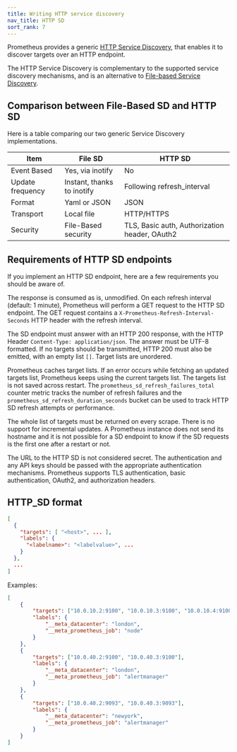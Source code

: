 ```yaml
---
title: Writing HTTP service discovery
nav_title: HTTP SD
sort_rank: 7
---
```


Prometheus provides a generic [HTTP Service Discovery](https://prometheus.io/docs/prometheus/latest/configuration/configuration/#http_sd_config),
that enables it to discover targets over an HTTP endpoint.

The HTTP Service Discovery is complementary to the supported service
discovery mechanisms, and is an alternative to [File-based Service Discovery](https://prometheus.io/docs/guides/file-sd/#use-file-based-service-discovery-to-discover-scrape-targets).

## Comparison between File-Based SD and HTTP SD

Here is a table comparing our two generic Service Discovery implementations.

| Item | File SD | HTTP SD |
| ---- | ------- | ------- |
| Event Based | Yes, via inotify | No |
| Update frequency | Instant, thanks to inotify | Following refresh_interval |
| Format | Yaml or JSON | JSON |
| Transport | Local file | HTTP/HTTPS |
| Security | File-Based security | TLS, Basic auth, Authorization header, OAuth2 |

## Requirements of HTTP SD endpoints

If you implement an HTTP SD endpoint, here are a few requirements you should be
aware of.

The response is consumed as is, unmodified. On each refresh interval (default: 1
minute), Prometheus will perform a GET request to the HTTP SD endpoint. The GET
request contains a `X-Prometheus-Refresh-Interval-Seconds` HTTP header with the
refresh interval.

The SD endpoint must answer with an HTTP 200 response, with the HTTP Header
`Content-Type: application/json`. The answer must be UTF-8 formatted.
If no targets should be transmitted, HTTP 200 must also be emitted, with
an empty list `[]`. Target lists are unordered.

Prometheus caches target lists. If an error occurs while fetching an updated
targets list, Prometheus keeps using the current targets list. The targets list
is not saved across restart. The `prometheus_sd_refresh_failures_total` counter
metric tracks the number of refresh failures and the `prometheus_sd_refresh_duration_seconds`
bucket can be used to track HTTP SD refresh attempts or performance.

The whole list of targets must be returned on every scrape. There is no support
for incremental updates. A Prometheus instance does not send its hostname and it
is not possible for a SD endpoint to know if the SD requests is the first one
after a restart or not.

The URL to the HTTP SD is not considered secret. The authentication and any API
keys should be passed with the appropriate authentication mechanisms. Prometheus
supports TLS authentication, basic authentication, OAuth2, and authorization
headers.

## HTTP_SD format

```json
[
  {
    "targets": [ "<host>", ... ],
    "labels": {
      "<labelname>": "<labelvalue>", ...
    }
  },
  ...
]
```


Examples:

```json
[
    {
        "targets": ["10.0.10.2:9100", "10.0.10.3:9100", "10.0.10.4:9100", "10.0.10.5:9100"],
        "labels": {
            "__meta_datacenter": "london",
            "__meta_prometheus_job": "node"
        }
    },
    {
        "targets": ["10.0.40.2:9100", "10.0.40.3:9100"],
        "labels": {
            "__meta_datacenter": "london",
            "__meta_prometheus_job": "alertmanager"
        }
    },
    {
        "targets": ["10.0.40.2:9093", "10.0.40.3:9093"],
        "labels": {
            "__meta_datacenter": "newyork",
            "__meta_prometheus_job": "alertmanager"
        }
    }
]
```

